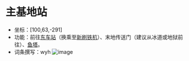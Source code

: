 # 主基地站
- 坐标：[100,63,-291]
- 功能：前往[东车站](https://github.com/PKU-SESS-MCserver/MCserver-Configuration/blob/main/facilities/%E4%BA%A4%E9%80%9A/%E9%93%81%E9%81%93/%E4%B8%9C%E8%BD%A6%E7%AB%99.md)（换乘至[新刷铁机](https://github.com/PKU-SESS-MCserver/MCserver-Configuration/blob/main/facilities/%E4%B8%BB%E4%B8%96%E7%95%8C/%E5%88%B7%E9%93%81%E6%9C%BA%EF%BC%88%E6%96%B0%EF%BC%89.md)）、末地传送门（建议从冰道或地狱前往）、[鱼塔](https://github.com/PKU-SESS-MCserver/MCserver-Configuration/blob/main/facilities/%E4%B8%BB%E4%B8%96%E7%95%8C/%E9%B1%BC%E5%A1%94.md)。
- 词条撰写：wyh
![image](https://github.com/user-attachments/assets/7bb55db9-d7ce-48a1-b077-76b4de73b040)
